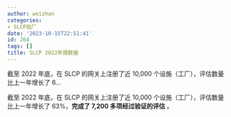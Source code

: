 ```yaml
---
author: weizhan
categories:
- SLCP验厂
date: '2023-10-15T22:51:41'
id: 264
tags: []
title: SLCP 2022年报数据
---
```


截至 2022 年底，在 SLCP 的网关上注册了近 10,000 个设施（工厂），评估数量比上一年增长了 6…

截至 2022 年底，在 SLCP 的网关上注册了近 10,000 个设施（工厂），评估数量比上一年增长了 63%，**完成了 7,200
多项经过验证的评估** 。

